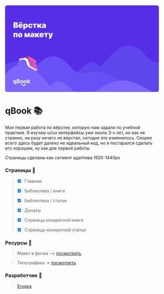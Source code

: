 
![картинОчка](https://github.com/618-egorka/qBook-site/blob/main/thumbnail.png?raw=true)

# qBook 📚

Моя первая работа по вёрстке, которую нам задали по учебной практике. Я изучаю ui/ux интерфейсы уже около 3-х лет, но как не странно, ни разу ничего не верстал, сегодня это изменилось. Скорее всего здесь будет далеко не идеальный код, но я постарался сделать его хорошим, ну как для первой работы

Страницы сделаны как сегмент адаптива 1920-1440px

### Страницы 📄
>
> - [x] Главная
>
> - [x] Библиотека / книги
>
> - [x] Библиотека / статьи
>
> - [x] Донаты
>
> - [x] Страница конкретной книги
>
> - [x] Страницы конкретной статьи

### Ресурсы 🥑

> Макет в фигма –> [посмотреть](https://www.figma.com/file/r5LqHPR4antKK0dm4PIL0Q/Design-qBook?node-id=45%3A2)

> Типографика -> [посмотреть](https://rsms.me/inter/)

###  Разработчик 💋

> [Егорка](https://github.com/618-egorka)
